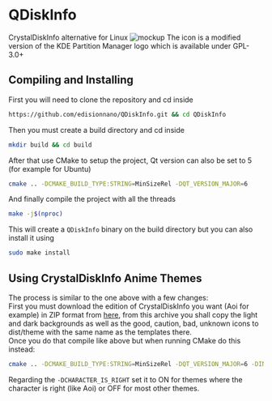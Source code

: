 # QDiskInfo
CrystalDiskInfo alternative for Linux
![mockup](https://github.com/edisionnano/QDiskInfo/assets/26039434/e5488f41-6ea2-4304-9ae8-13d5dac7715b)
The icon is a modified version of the KDE Partition Manager logo which is available under GPL-3.0+

## Compiling and Installing
First you will need to clone the repository and cd inside
```sh
https://github.com/edisionnano/QDiskInfo.git && cd QDiskInfo
```
Then you must create a build directory and cd inside
```sh
mkdir build && cd build
```
After that use CMake to setup the project, Qt version can also be set to 5 (for example for Ubuntu)
```sh
cmake .. -DCMAKE_BUILD_TYPE:STRING=MinSizeRel -DQT_VERSION_MAJOR=6
```
And finally compile the project with all the threads
```sh
make -j$(nproc)
```
This will create a `QDiskInfo` binary on the build directory but you can also install it using
```sh
sudo make install
```

## Using CrystalDiskInfo Anime Themes
The process is similar to the one above with a few changes:<br>
First you must download the edition of CrystalDiskInfo you want (Aoi for example) in ZIP format from [here](https://crystalmark.info/en/download/), from this archive you shall copy the light and dark backgrounds as well as the good, caution, bad, unknown icons to dist/theme with the same name as the templates there.<br>
Once you do that compile like above but when running CMake do this instead:
```sh
cmake .. -DCMAKE_BUILD_TYPE:STRING=MinSizeRel -DQT_VERSION_MAJOR=6 -DINCLUDE_OPTIONAL_RESOURCES=ON -DCHARACTER_IS_RIGHT=ON
```
Regarding the `-DCHARACTER_IS_RIGHT` set it to ON for themes where the character is right (like Aoi) or OFF for most other themes.
